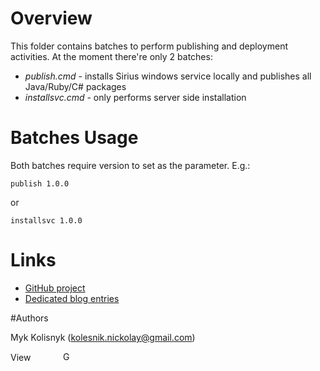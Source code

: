 # Overview 

This folder contains batches to perform publishing and deployment activities. At the moment there're only 2 batches:
* *publish.cmd* - installs Sirius windows service locally and publishes all Java/Ruby/C\# packages
* *installsvc.cmd* - only performs server side installation

# Batches Usage

Both batches require version to set as the parameter. E.g.:

```Batchfile
publish 1.0.0
```

or

```Batchfile
installsvc 1.0.0
```


# Links  

* [GitHub project](https://github.com/mkolisnyk/Sirius)
* [Dedicated blog entries](http://mkolisnyk.blogspot.co.uk/search/label/Sirius)

#Authors

Myk Kolisnyk (kolesnik.nickolay@gmail.com) 

<a href="http://ua.linkedin.com/pub/mykola-kolisnyk/14/533/903"><img src="http://www.linkedin.com/img/webpromo/btn_profile_bluetxt_80x15.png" width="80" height="15" border="0" alt="View Mykola Kolisnyk's profile on LinkedIn"></a>
<a href="http://plus.google.com/108480514086204589709?prsrc=3" rel="publisher" style="text-decoration:none;">
<img src="http://ssl.gstatic.com/images/icons/gplus-16.png" alt="Google+" style="border:0;width:16px;height:16px;"/></a>
